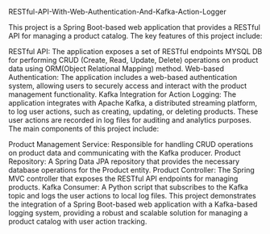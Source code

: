 RESTful-API-With-Web-Authentication-And-Kafka-Action-Logger

This project is a Spring Boot-based web application that provides a RESTful API for managing a product catalog. The key features of this project include:

RESTful API: The application exposes a set of RESTful endpoints MYSQL DB for performing CRUD (Create, Read, Update, Delete) operations on product data using ORM(Object Relational Mapping) method.
Web-based Authentication: The application includes a web-based authentication system, allowing users to securely access and interact with the product management functionality.
Kafka Integration for Action Logging: The application integrates with Apache Kafka, a distributed streaming platform, to log user actions, such as creating, updating, or deleting products. These user actions are recorded in log files for auditing and analytics purposes.
The main components of this project include:

Product Management Service: Responsible for handling CRUD operations on product data and communicating with the Kafka producer.
Product Repository: A Spring Data JPA repository that provides the necessary database operations for the Product entity.
Product Controller: The Spring MVC controller that exposes the RESTful API endpoints for managing products.
Kafka Consumer: A Python script that subscribes to the Kafka topic and logs the user actions to local log files.
This project demonstrates the integration of a Spring Boot-based web application with a Kafka-based logging system, providing a robust and scalable solution for managing a product catalog with user action tracking.

